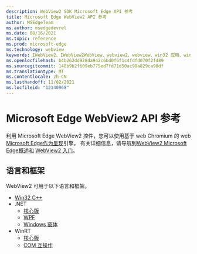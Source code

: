 ```yaml
---
description: WebView2 SDK Microsoft Edge API 参考
title: Microsoft Edge WebView2 API 参考
author: MSEdgeTeam
ms.author: msedgedevrel
ms.date: 08/16/2021
ms.topic: reference
ms.prod: microsoft-edge
ms.technology: webview
keywords: IWebView2、IWebView2WebView、webview2、webview、win32 应用、win32、edge、ICoreWebView2、ICoreWebView2Controller、浏览器控件
ms.openlocfilehash: b4b262dd928da942c6bd0f6f1c4fdfd070f2fd89
ms.sourcegitcommit: 148b9b2f609eb775ed7fd71d50ac98a829ca90df
ms.translationtype: MT
ms.contentlocale: zh-CN
ms.lasthandoff: 11/02/2021
ms.locfileid: "12140968"
---
```

# <a name="microsoft-edge-webview2-api-reference"></a>Microsoft Edge WebView2 API 参考

利用 Microsoft Edge WebView2 控件，您可以使用基于 web Chromium 的 web [Microsoft Edge作为呈现](https://www.microsoftedgeinsider.com)引擎。  有关详细信息，请导航到[WebView2 Microsoft Edge概述和](./index.md) [WebView2 入门](./get-started/win32.md)。
<!-- linking to a parent node of the TOC ("Get started with WebView2") isn't supported, so the above link goes to the first child article, but with link text of the parent TOC node. -->


<!-- ====================================================================== -->
## <a name="languages-and-frameworks"></a>语言和框架
WebView2 可用于以下语言和框架。
*   [Win32 C++](/microsoft-edge/webview2/reference/win32/index)
*   .NET
    *   [核心版][DotnetMicrosoftWebWebView2CoreNamespace]
    *   [WPF][DotnetMicrosoftWebWebView2WpfNamespace]
    *   [Windows 窗体][DotnetMicrosoftWebWebView2WinformsNamespace]
*   WinRT
    *   [核心版][WinrtMicrosoftWebWebview2CoreNamespace]
    *   [COM 互操作][WinrtComInteropInterfaces]


<!-- ====================================================================== -->
<!-- links -->
[DotnetMicrosoftWebWebview2CoreNamespace]: /dotnet/api/microsoft.web.webview2.core "Microsoft.Web.WebView2.Core 命名空间|Microsoft Docs"
[DotnetMicrosoftWebWebview2WpfNamespace]: /dotnet/api/microsoft.web.webview2.wpf "Microsoft.Web.WebView2.Wpf 命名空间|Microsoft Docs"
[DotnetMicrosoftWebWebview2WinformsNamespace]: /dotnet/api/microsoft.web.webview2.winforms "Microsoft.Web.WebView2.WinForms 命名空间|Microsoft Docs"
[WinrtMicrosoftWebWebview2CoreNamespace]: /microsoft-edge/webview2/reference/winrt/microsoft_web_webview2_core/index "Microsoft.Web.WebView2.Core 命名空间|Microsoft Docs"
[WinrtComInteropInterfaces]: /microsoft-edge/webview2/reference/winrt/interop/index "WebView2 WinRT COM 互操作|Microsoft Docs"

